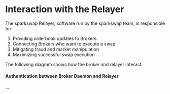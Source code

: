 Interaction with the Relayer
=========================

The sparkswap Relayer, software run by the sparkswap team, is responsible for:

1. Providing orderbook updates to Brokers
2. Connecting Brokers who want to execute a swap
3. Mitigating fraud and market manipulation
4. Maximizing successful swap execution

The following diagram shows how the broker and relayer interact.

#### Authentication between Broker Daemon and Relayer

...
